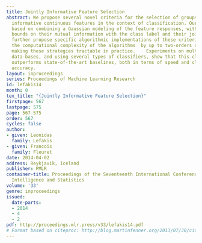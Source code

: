 ```yaml
---
title: Jointly Informative Feature Selection
abstract: We propose several novel criteria for the selection of groups of jointly
  informative continuous features in the context of classification. Our approach is
  based on combining a Gaussian modeling of the feature responses, with derived upper
  bounds on their mutual information with the class label and their joint entropy.    We
  further propose specific algorithmic implementations of these criteria which reduce
  the computational complexity of the algorithms  by up to two-orders of magnitude,
  making these strategies tractable in practice.    Experiments on multiple computer-vision
  data-bases, and using several types of classifiers, show that this class of methods
  outperforms state-of-the-art baselines, both in terms of speed and classification
  accuracy.
layout: inproceedings
series: Proceedings of Machine Learning Research
id: lefakis14
month: 0
tex_title: "{Jointly Informative Feature Selection}"
firstpage: 567
lastpage: 575
page: 567-575
order: 567
cycles: false
author:
- given: Leonidas
  family: Lefakis
- given: Francois
  family: Fleuret
date: 2014-04-02
address: Reykjavik, Iceland
publisher: PMLR
container-title: Proceedings of the Seventeenth International Conference on Artificial
  Intelligence and Statistics
volume: '33'
genre: inproceedings
issued:
  date-parts:
  - 2014
  - 4
  - 2
pdf: http://proceedings.mlr.press/v33/lefakis14.pdf
# Format based on citeproc: http://blog.martinfenner.org/2013/07/30/citeproc-yaml-for-bibliographies/
---
```

